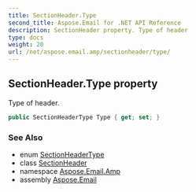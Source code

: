 ```yaml
---
title: SectionHeader.Type
second_title: Aspose.Email for .NET API Reference
description: SectionHeader property. Type of header
type: docs
weight: 20
url: /net/aspose.email.amp/sectionheader/type/
---
```

## SectionHeader.Type property

Type of header.

```csharp
public SectionHeaderType Type { get; set; }
```

### See Also

* enum [SectionHeaderType](../../sectionheadertype/)
* class [SectionHeader](../)
* namespace [Aspose.Email.Amp](../../sectionheader/)
* assembly [Aspose.Email](../../../)


